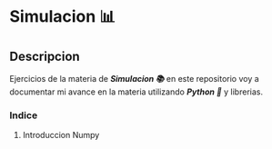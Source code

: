 # Simulacion 📊

## Descripcion

Ejercicios de la materia de ***Simulacion 📚***
en este repositorio voy a documentar mi avance 
en la materia utilizando ***Python 🐍*** y 
librerias.

### Indice

1. Introduccion Numpy